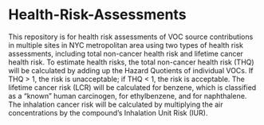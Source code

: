 # Health-Risk-Assessments
This repository is for health risk assessments of VOC source contributions in multiple sites in NYC metropolitan area using two types of health risk assessments, including total non-cancer health risk and lifetime cancer health risk. To estimate health risks, the total non-cancer health risk (THQ) will be calculated by adding up the Hazard Quotients of individual VOCs. If THQ > 1, the risk is unacceptable; if THQ < 1, the risk is acceptable. The lifetime cancer risk (LCR) will be calculated for benzene, which is classified as a “known” human carcinogen, for ethylbenzene, and for naphthalene. The inhalation cancer risk will be calculated by multiplying the air concentrations by the compound’s Inhalation Unit Risk (IUR). 
